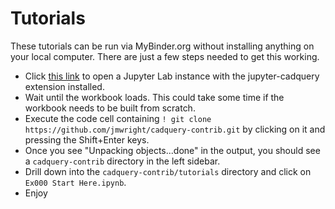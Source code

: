 # Tutorials

These tutorials can be run via MyBinder.org without installing anything on your local computer. 
There are just a few steps needed to get this working.

* Click [this link](https://hub.gke.mybinder.org/user/bernhard-42-jupyter-cadquery-5e6fxqwv/lab/tree/examples/install-cadquery-contrib.ipynb) to open a Jupyter Lab instance with the jupyter-cadquery extension installed.
* Wait until the workbook loads. This could take some time if the workbook needs to be built from scratch.
* Execute the code cell containing `! git clone https://github.com/jmwright/cadquery-contrib.git` by clicking on it and pressing the Shift+Enter keys.
* Once you see "Unpacking objects...done" in the output, you should see a `cadquery-contrib` directory in the left sidebar.
* Drill down into the `cadquery-contrib/tutorials` directory and click on `Ex000 Start Here.ipynb`.
* Enjoy
